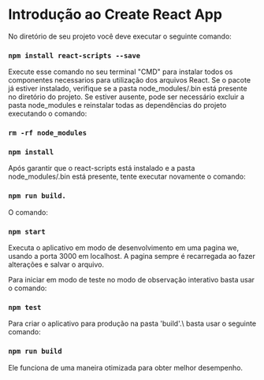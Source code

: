 # Introdução ao Create React App

No diretório de seu projeto você deve executar o seguinte comando:
### `npm install react-scripts --save`

Execute esse comando no seu terminal "CMD" para instalar todos os componentes necessarios para utilização dos arquivos React.
Se o pacote já estiver instalado, verifique se a pasta node_modules/.bin está presente no diretório do projeto. Se estiver ausente, pode ser necessário excluir a pasta node_modules e reinstalar todas as dependências do projeto executando o comando:
### `rm -rf node_modules`
### `npm install`

Após garantir que o react-scripts está instalado e a pasta node_modules/.bin está presente, tente executar novamente o comando:
### `npm run build.`

O comando:
### `npm start`

Executa o aplicativo em modo de desenvolvimento em uma pagina we, usando a porta 3000 em localhost. A pagina sempre é recarregada ao fazer alterações e salvar o arquivo.

Para iniciar em modo de teste no modo de observação interativo basta usar o comando:
### `npm test`

Para criar o aplicativo para produção na pasta 'build'.\ basta usar o seguinte comando:
### `npm run build`

Ele funciona de uma maneira otimizada para obter melhor desempenho.
